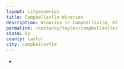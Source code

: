 ```yaml
---
layout: citywineries
title: Campbellsvlle Wineries
description: Wineries in Campbellsvlle, KY
permalink: /kentucky/taylor/campbellsvlle/
state: ky
county: taylor
city: campbellsvlle
---
```

-
